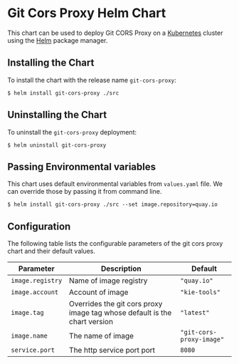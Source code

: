 # Git Cors Proxy Helm Chart

This chart can be used to deploy Git CORS Proxy on a [Kubernetes](https://kubernetes.io) cluster using the [Helm](https://helm.sh) package manager.

## Installing the Chart

To install the chart with the release name `git-cors-proxy`:

```console
$ helm install git-cors-proxy ./src
```

## Uninstalling the Chart

To uninstall the `git-cors-proxy` deployment:

```console
$ helm uninstall git-cors-proxy
```

## Passing Environmental variables

This chart uses default environmental variables from `values.yaml` file. We can override those by passing it from command line.

```console
$ helm install git-cors-proxy ./src --set image.repository=quay.io
```

## Configuration

The following table lists the configurable parameters of the git cors proxy chart and their default values.

| Parameter        | Description                                                               | Default                  |
| ---------------- | ------------------------------------------------------------------------- | ------------------------ |
| `image.registry` | Name of image registry                                                    | `"quay.io"`              |
| `image.account`  | Account of image                                                          | `"kie-tools"`            |
| `image.tag`      | Overrides the git cors proxy image tag whose default is the chart version | `"latest"`               |
| `image.name`     | The name of image                                                         | `"git-cors-proxy-image"` |
| `service.port`   | The http service port port                                                | `8080`                   |
